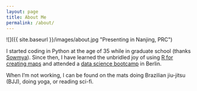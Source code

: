 ```yaml
---
layout: page
title: About Me
permalink: /about/
---
```


![]({{ site.baseurl }}/images/about.jpg "Presenting in Nanjing, PRC")


I started coding in Python at the age of 35 while in graduate school (thanks [Sowmya](https://www.linkedin.com/in/sowmya-vajjala-2a38734/)). Since then, I have learned the unbridled joy of using [R for creating maps](https://educators-r-learners.netlify.app/) and attended a [data science bootcamp](https://youtu.be/BpOrMErz988) in Berlin.

When I’m not working, I can be found on the mats doing Brazilian jiu-jitsu (BJJ), doing yoga, or reading sci-fi.

